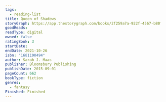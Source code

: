 ```yaml
---
tags:
  - reading-list
title: Queen of Shadows
storyGraph: https://app.thestorygraph.com/books/2f259a7a-922f-4567-b80f-035131adb3f6
goodReads:
readType: digital
owned: false
ratingBook: 3
startDate:
endDate: 2021-10-26
isbn: "1681190494"
author: Sarah J. Maas
publisher: Bloomsbury Publishing
publishDate: 2015-09-01
pageCount: 662
bookType: fiction
genres:
  - fantasy
Finished: Finished
---
```

